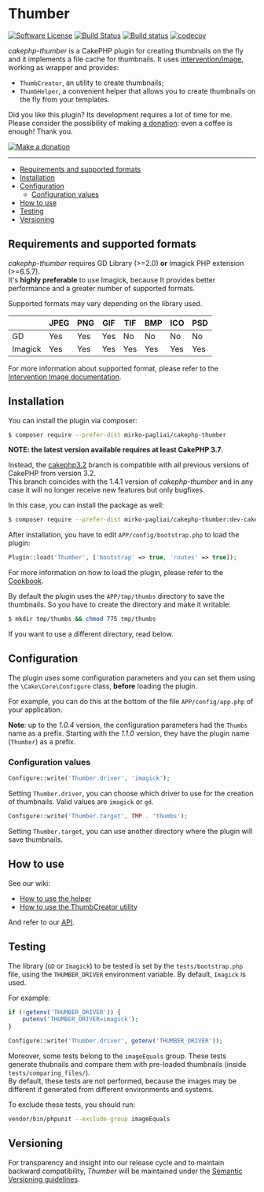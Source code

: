 # Thumber

[![Software License](https://img.shields.io/badge/license-MIT-brightgreen.svg?style=flat-square)](LICENSE.txt)
[![Build Status](https://travis-ci.org/mirko-pagliai/cakephp-thumber.svg?branch=master)](https://travis-ci.org/mirko-pagliai/cakephp-thumber)
[![Build status](https://ci.appveyor.com/api/projects/status/kmo1kmgqg34y4g87?svg=true)](https://ci.appveyor.com/project/mirko-pagliai/cakephp-thumber)
[![codecov](https://codecov.io/gh/mirko-pagliai/cakephp-thumber/branch/master/graph/badge.svg)](https://codecov.io/gh/mirko-pagliai/cakephp-thumber)


*cakephp-thumber* is a CakePHP plugin for creating thumbnails on the fly and it implements a file cache for thumbnails.
It uses [intervention/image](https://github.com/Intervention/image), working as wrapper and provides:
* `ThumbCreator`, an utility to create thumbnails;
* `ThumbHelper`, a convenient helper that allows you to create thumbnails on 
the fly from your templates.

Did you like this plugin? Its development requires a lot of time for me.  
Please consider the possibility of making [a donation](//paypal.me/mirkopagliai):
even a coffee is enough! Thank you.

[![Make a donation](https://www.paypalobjects.com/webstatic/mktg/logo-center/logo_paypal_carte.jpg)](//paypal.me/mirkopagliai)

***

*   [Requirements and supported formats](#requirements-and-supported-formats)
*   [Installation](#installation)
*   [Configuration](#configuration)
    * [Configuration values](#configuration-values)
*   [How to use](#how-to-use)
*   [Testing](#testing)
*   [Versioning](#versioning)

## Requirements and supported formats
*cakephp-thumber* requires GD Library (>=2.0) **or** Imagick PHP extension 
(>=6.5.7).  
It's **highly preferable** to use Imagick, because It provides better 
performance and a greater number of supported formats.

Supported formats may vary depending on the library used.

|         | JPEG | PNG | GIF | TIF | BMP | ICO | PSD |
|---------|------|-----|-----|-----|-----|-----|-----|
| GD      | Yes  | Yes | Yes | No  | No  | No  | No  |
| Imagick | Yes  | Yes | Yes | Yes | Yes | Yes | Yes |

For more information about supported format, please refer to the 
[Intervention Image documentation](http://image.intervention.io/getting_started/formats).

## Installation
You can install the plugin via composer:
```bash
$ composer require --prefer-dist mirko-pagliai/cakephp-thumber
```

**NOTE: the latest version available requires at least CakePHP 3.7**.

Instead, the [cakephp3.2](//github.com/mirko-pagliai/cakephp-thumber/tree/cakephp3.2)
branch is compatible with all previous versions of CakePHP from version 3.2.  
This branch coincides with the 1.4.1 version of *cakephp-thumber* and in any
case it will no longer receive new features but only bugfixes.
 
In this case, you can install the package as well:
```bash
$ composer require --prefer-dist mirko-pagliai/cakephp-thumber:dev-cakephp3.2
```
    
After installation, you have to edit `APP/config/bootstrap.php` to load the plugin:
```php
Plugin::load('Thumber', ['bootstrap' => true, 'routes' => true]);
```

For more information on how to load the plugin, please refer to the 
[Cookbook](http://book.cakephp.org/3.0/en/plugins.html#loading-a-plugin).
    
By default the plugin uses the `APP/tmp/thumbs` directory to save the 
thumbnails. So you have to create the directory and make it writable:

```bash
$ mkdir tmp/thumbs && chmod 775 tmp/thumbs
```

If you want to use a different directory, read below.

## Configuration
The plugin uses some configuration parameters and you can set them using the 
`\Cake\Core\Configure` class, **before** loading the plugin.

For example, you can do this at the bottom of the file `APP/config/app.php`
of your application.

**Note**: up to the *1.0.4* version, the configuration parameters had the
`Thumbs` name as a prefix. Starting with the *1.1.0* version, they have the
plugin name (`Thumber`) as a prefix.

### Configuration values
```php
Configure::write('Thumber.driver', 'imagick');
```
Setting `Thumber.driver`, you can choose which driver to use for the creation of 
thumbnails. Valid values are `imagick` or `gd`.

```php
Configure::write('Thumber.target', TMP . 'thumbs');
```
    
Setting `Thumber.target`, you can use another directory where the plugin will 
save thumbnails.

## How to use
See our wiki:
*   [How to use the helper](https://github.com/mirko-pagliai/cakephp-thumber/wiki/How-to-use-the-helper)
*   [How to use the ThumbCreator utility](https://github.com/mirko-pagliai/cakephp-thumber/wiki/How-to-use-the-ThumbCreator-utility)

And refer to our [API](//mirko-pagliai.github.io/cakephp-thumber).

## Testing
The library (`GD` or `Imagick`) to be tested is set by the `tests/bootstrap.php` file, using the
`THUMBER_DRIVER` environment variable. By default, `Imagick` is used.

For example:
```php
if (!getenv('THUMBER_DRIVER')) {
    putenv('THUMBER_DRIVER=imagick');
}

Configure::write('Thumber.driver', getenv('THUMBER_DRIVER'));
```
    
Moreover, some tests belong to the `imageEquals` group. These tests generate thubnails and compare them with pre-loaded thumbnails (inside `tests/comparing_files/`).  
By default, these tests are not performed, because the images may be different if generated from different environments and systems.

To exclude these tests, you should run:
```bash
vendor/bin/phpunit --exclude-group imageEquals
```

## Versioning
For transparency and insight into our release cycle and to maintain backward 
compatibility, *Thumber* will be maintained under the 
[Semantic Versioning guidelines](http://semver.org).
